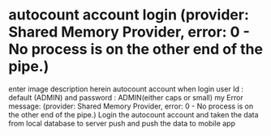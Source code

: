 
# autocount account login (provider: Shared Memory Provider, error: 0 - No process is on the other end of the pipe.)

enter image description herein autocount account when login user Id : default (ADMIN) and password : ADMIN(either caps or small) my Error message: (provider: Shared Memory Provider, error: 0 - No process is on the other end of the pipe.)
Login the autocount account and taken the data from local database to server push and push the data to mobile app

        